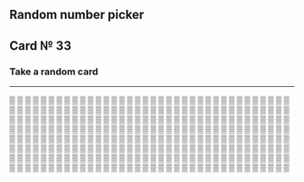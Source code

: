 ## Random number picker 

## Card № 33

### Take a random card
----
[▒](53.md) [▒](65.md) [▒](30.md) [▒](96.md) [▒](40.md) [▒](22.md) [▒](96.md) [▒](94.md) [▒](89.md) [▒](39.md) [▒](78.md) [▒](15.md) [▒](81.md) [▒](23.md) [▒](6.md) [▒](60.md) [▒](79.md) [▒](3.md) [▒](16.md) [▒](71.md) [▒](73.md) [▒](78.md) [▒](46.md) [▒](62.md) [▒](61.md) [▒](80.md) [▒](60.md) [▒](16.md) [▒](17.md) [▒](84.md) [▒](63.md) [▒](12.md) [▒](49.md) [▒](37.md) [▒](97.md) [▒](43.md) [▒](82.md) [▒](95.md) [▒](79.md) [▒](98.md) [▒](18.md) [▒](99.md) [▒](27.md) [▒](85.md) [▒](5.md) [▒](32.md) [▒](34.md) [▒](82.md) [▒](25.md) [▒](85.md) [▒](24.md) [▒](55.md) [▒](26.md) [▒](39.md) [▒](77.md) [▒](93.md) [▒](17.md) [▒](2.md) [▒](9.md) [▒](78.md) [▒](1.md) [▒](42.md) [▒](53.md) [▒](91.md) [▒](60.md) [▒](31.md) [▒](95.md) [▒](97.md) [▒](20.md) [▒](33.md) [▒](30.md) [▒](47.md) [▒](18.md) [▒](63.md) [▒](41.md) [▒](57.md) [▒](28.md) [▒](85.md) [▒](28.md) [▒](28.md) [▒](47.md) [▒](74.md) [▒](84.md) [▒](67.md) [▒](72.md) [▒](82.md) [▒](14.md) [▒](47.md) [▒](54.md) [▒](9.md) [▒](83.md) [▒](80.md) [▒](9.md) [▒](81.md) [▒](36.md) [▒](14.md) [▒](21.md) [▒](49.md) [▒](46.md) [▒](27.md) [▒](42.md) [▒](57.md) [▒](62.md) [▒](47.md) [▒](37.md) [▒](35.md) [▒](99.md) [▒](12.md) [▒](9.md) [▒](64.md) [▒](41.md) [▒](4.md) [▒](25.md) [▒](14.md) [▒](69.md) [▒](32.md) [▒](86.md) [▒](86.md) [▒](48.md) [▒](43.md) [▒](19.md) [▒](34.md) [▒](20.md) [▒](58.md) [▒](6.md) [▒](82.md) [▒](52.md) [▒](73.md) [▒](11.md) [▒](15.md) [▒](33.md) [▒](68.md) [▒](71.md) [▒](2.md) [▒](97.md) [▒](77.md) [▒](26.md) [▒](77.md) [▒](14.md) [▒](92.md) [▒](5.md) [▒](42.md) [▒](41.md) [▒](87.md) [▒](98.md) [▒](32.md) [▒](76.md) [▒](83.md) [▒](58.md) [▒](39.md) [▒](13.md) [▒](33.md) [▒](95.md) [▒](11.md) [▒](36.md) [▒](0.md) [▒](5.md) [▒](30.md) [▒](67.md) [▒](90.md) [▒](91.md) [▒](74.md) [▒](94.md) [▒](79.md) [▒](48.md) [▒](18.md) [▒](88.md) [▒](17.md) [▒](49.md) [▒](90.md) [▒](50.md) [▒](2.md) [▒](23.md) [▒](36.md) [▒](80.md) [▒](75.md) [▒](87.md) [▒](0.md) [▒](39.md) [▒](32.md) [▒](12.md) [▒](31.md) [▒](21.md) [▒](21.md) [▒](94.md) [▒](84.md) [▒](69.md) [▒](53.md) [▒](74.md) [▒](89.md) [▒](83.md) [▒](8.md) [▒](11.md) [▒](70.md) [▒](62.md) [▒](38.md) [▒](76.md) [▒](51.md) [▒](4.md) [▒](66.md) [▒](65.md) [▒](61.md) [▒](93.md) [▒](7.md) [▒](99.md) [▒](90.md) [▒](67.md) [▒](92.md) [▒](72.md) [▒](96.md) [▒](48.md) [▒](4.md) [▒](46.md) [▒](93.md) [▒](98.md) [▒](69.md) [▒](16.md) [▒](13.md) [▒](24.md) [▒](0.md) [▒](19.md) [▒](44.md) [▒](22.md) [▒](11.md) [▒](56.md) [▒](81.md) [▒](45.md) [▒](42.md) [▒](68.md) [▒](76.md) [▒](12.md) [▒](10.md) [▒](5.md) [▒](57.md) [▒](61.md) [▒](1.md) [▒](8.md) [▒](49.md) [▒](35.md) [▒](73.md) [▒](54.md) [▒](86.md) [▒](43.md) [▒](69.md) [▒](59.md) [▒](29.md) [▒](64.md) [▒](85.md) [▒](10.md) [▒](50.md) [▒](44.md) [▒](93.md) [▒](6.md) [▒](23.md) [▒](94.md) [▒](8.md) [▒](50.md) [▒](15.md) [▒](34.md) [▒](80.md) [▒](59.md) [▒](55.md) [▒](29.md) [▒](67.md) [▒](1.md) [▒](6.md) [▒](54.md) [▒](40.md) [▒](27.md) [▒](88.md) [▒](51.md) [▒](22.md) [▒](7.md) [▒](56.md) [▒](55.md) [▒](68.md) [▒](38.md) [▒](3.md) [▒](41.md) [▒](81.md) [▒](66.md) [▒](45.md) [▒](76.md) [▒](56.md) [▒](65.md) [▒](37.md) [▒](88.md) [▒](24.md) 